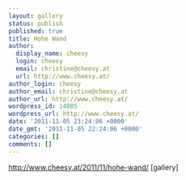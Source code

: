 ```yaml
---
layout: gallery
status: publish
published: true
title: Hohe Wand
author:
  display_name: cheesy
  login: cheesy
  email: christine@cheesy.at
  url: http://www.cheesy.at/
author_login: cheesy
author_email: christine@cheesy.at
author_url: http://www.cheesy.at/
wordpress_id: 14885
wordpress_url: http://www.cheesy.at/
date: '2011-11-05 23:24:06 +0000'
date_gmt: '2011-11-05 22:24:06 +0000'
categories: []
comments: []
---
```

http://www.cheesy.at/2011/11/hohe-wand/
[gallery]
